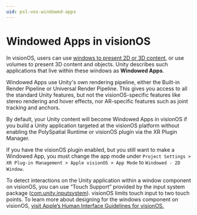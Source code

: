 ```yaml
---
uid: psl-vos-windowed-apps
---
```

# Windowed Apps in visionOS
In visionOS, users can use [windows to present 2D or 3D content](https://developer.apple.com/design/human-interface-guidelines/windows#visionOS), or use volumes to present 3D content and objects. Unity describes such applications that live within these windows as **Windowed Apps**.

Windowed Apps use Unity's own rendering pipeline, either the Built-in Render Pipeline or Universal Render Pipeline. This gives you access to all the standard Unity features, but not the visionOS-specific features like stereo rendering and hover effects, nor AR-specific features such as joint tracking and anchors.

By default, your Unity content will become Windowed Apps in visionOS if you build a Unity application targeted at the visionOS platform without enabling the PolySpatial Runtime or visionOS plugin via the XR Plugin Manager. 

If you have the visionOS plugin enabled, but you still want to make a Windowed App, you must change the app mode under `Project Settings > XR Plug-in Management > Apple visionOS > App Mode` to `Windowed - 2D Window`.

To detect interactions on the Unity application within a window component on visionOS, you can use “Touch Support” provided by the input system package ([com.unity.inputsystem](https://docs.unity3d.com/Packages/com.unity.inputsystem@1.6/manual/Touch.html)). visionOS limits touch input to two touch points. To learn more about designing for the windows component on visionOS, [visit Apple’s Human Interface Guidelines for visionOS. ](https://developer.apple.com/design/human-interface-guidelines/windows#visionOS)
